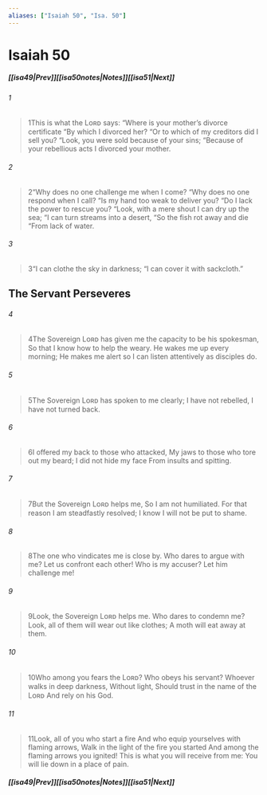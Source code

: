 ```yaml
---
aliases: ["Isaiah 50", "Isa. 50"]
---
```

# Isaiah 50
##### <span class=arrow-left></span>[[isa49|Prev]]<span class=navigation-separator></span>[[isa50notes|Notes]]<span class=navigation-separator></span>[[isa51|Next]]<span class=arrow-right></span>
###### 1
><span class=verse-first-poetry>1</span>This is what the Lᴏʀᴅ says:
><span class=poetry-quote-double>“</span>Where is your mother’s divorce certificate
><span class=poetry-quote-double>“</span>By which I divorced her?
><span class=poetry-quote-double>“</span>Or to which of my creditors did I sell you?
><span class=poetry-quote-double>“</span>Look, you were sold because of your sins;
><span class=poetry-quote-double>“</span>Because of your rebellious acts I divorced your mother.
###### 2
><span class=verse-body-poetry>2</span><span class=poetry-quote-double>“</span>Why does no one challenge me when I come?
><span class=poetry-quote-double>“</span>Why does no one respond when I call?
><span class=poetry-quote-double>“</span>Is my hand too weak to deliver you?
><span class=poetry-quote-double>“</span>Do I lack the power to rescue you?
><span class=poetry-quote-double>“</span>Look, with a mere shout I can dry up the sea;
><span class=poetry-quote-double>“</span>I can turn streams into a desert,
><span class=poetry-quote-double>“</span>So the fish rot away and die
><span class=poetry-quote-double>“</span>From lack of water.
###### 3
><span class=verse-body-poetry>3</span><span class=poetry-quote-double>“</span>I can clothe the sky in darkness;
><span class=poetry-quote-double>“</span>I can cover it with sackcloth.”
## The Servant Perseveres
###### 4
><span class=verse-first-poetry>4</span>The Sovereign Lᴏʀᴅ has given me the capacity to be his spokesman,
>So that I know how to help the weary.
>He wakes me up every morning;
>He makes me alert so I can listen attentively as disciples do.
###### 5
><span class=verse-body-poetry>5</span>The Sovereign Lᴏʀᴅ has spoken to me clearly;
>I have not rebelled,
>I have not turned back.
###### 6
><span class=verse-body-poetry>6</span>I offered my back to those who attacked,
>My jaws to those who tore out my beard;
>I did not hide my face
>From insults and spitting.
###### 7
><span class=verse-body-poetry>7</span>But the Sovereign Lᴏʀᴅ helps me,
>So I am not humiliated.
>For that reason I am steadfastly resolved;
>I know I will not be put to shame.
###### 8
><span class=verse-body-poetry>8</span>The one who vindicates me is close by.
>Who dares to argue with me? Let us confront each other!
>Who is my accuser? Let him challenge me!
###### 9
><span class=verse-body-poetry>9</span>Look, the Sovereign Lᴏʀᴅ helps me.
>Who dares to condemn me?
>Look, all of them will wear out like clothes;
>A moth will eat away at them.
###### 10
><span class=verse-body-poetry>10</span>Who among you fears the Lᴏʀᴅ?
>Who obeys his servant?
>Whoever walks in deep darkness,
>Without light,
>Should trust in the name of the Lᴏʀᴅ
>And rely on his God.
###### 11
><span class=verse-body-poetry>11</span>Look, all of you who start a fire
>And who equip yourselves with flaming arrows,
>Walk in the light of the fire you started
>And among the flaming arrows you ignited!
>This is what you will receive from me:
>You will lie down in a place of pain.
##### <span class=arrow-left></span>[[isa49|Prev]]<span class=navigation-separator></span>[[isa50notes|Notes]]<span class=navigation-separator></span>[[isa51|Next]]<span class=arrow-right></span>